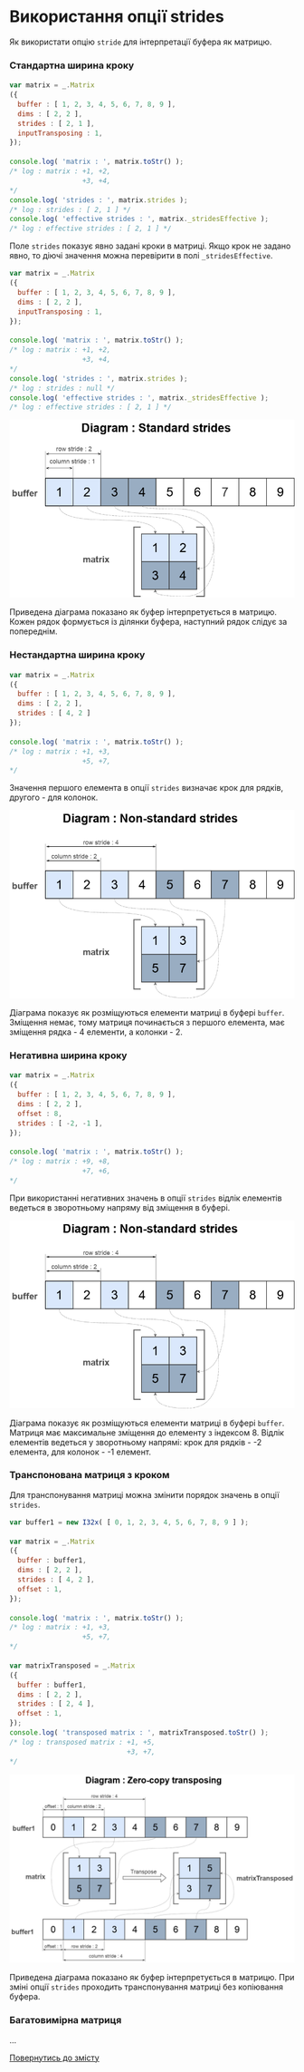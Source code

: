 # Використання опції strides

Як використати опцію <code>stride</code> для інтерпретації буфера як матрицю.

### Стандартна ширина кроку

```js
var matrix = _.Matrix
({
  buffer : [ 1, 2, 3, 4, 5, 6, 7, 8, 9 ],
  dims : [ 2, 2 ],
  strides : [ 2, 1 ],
  inputTransposing : 1,
});

console.log( 'matrix : ', matrix.toStr() );
/* log : matrix : +1, +2,
                  +3, +4,
*/
console.log( 'strides : ', matrix.strides );
/* log : strides : [ 2, 1 ] */
console.log( 'effective strides : ', matrix._stridesEffective );
/* log : effective strides : [ 2, 1 ] */
```

Поле `strides` показує явно задані кроки в матриці. Якщо крок не задано явно, то діючі значення можна перевірити в полі `_stridesEffective`.

```js
var matrix = _.Matrix
({
  buffer : [ 1, 2, 3, 4, 5, 6, 7, 8, 9 ],
  dims : [ 2, 2 ],
  inputTransposing : 1,
});

console.log( 'matrix : ', matrix.toStr() );
/* log : matrix : +1, +2,
                  +3, +4,
*/
console.log( 'strides : ', matrix.strides );
/* log : strides : null */
console.log( 'effective strides : ', matrix._stridesEffective );
/* log : effective strides : [ 2, 1 ] */
```

![StandardStrides.png](../../img/StandardStrides.png)

Приведена діаграма показано як буфер інтерпретується в матрицю. Кожен рядок формується із ділянки буфера, наступний рядок слідує за попереднім.

### Нестандартна ширина кроку

```js
var matrix = _.Matrix
({
  buffer : [ 1, 2, 3, 4, 5, 6, 7, 8, 9 ],
  dims : [ 2, 2 ],
  strides : [ 4, 2 ]
});

console.log( 'matrix : ', matrix.toStr() );
/* log : matrix : +1, +3,
                  +5, +7,
*/
```

Значення першого елемента в опції `strides` визначає крок для рядків, другого - для колонок.

![NonStandardStrides.png](../../img/NonStandardStrides.png)

Діаграма показує як розміщуються елементи матриці в буфері `buffer`. Зміщення немає, тому матриця починається з першого елемента, має зміщення рядка - 4 елементи, а колонки - 2.


### Негативна ширина кроку

```js
var matrix = _.Matrix
({
  buffer : [ 1, 2, 3, 4, 5, 6, 7, 8, 9 ],
  dims : [ 2, 2 ],
  offset : 8,
  strides : [ -2, -1 ],
});

console.log( 'matrix : ', matrix.toStr() );
/* log : matrix : +9, +8,
                  +7, +6,
*/
```

При використанні негативних значень в опції `strides` відлік елементів ведеться в зворотньому напряму від зміщення в буфері.

![NonStandardStrides.png](../../img/NonStandardStrides.png)

Діаграма показує як розміщуються елементи матриці в буфері `buffer`. Матриця має максимальне зміщення до елементу з індексом 8. Відлік елементів ведеться у зворотньому напрямі: крок для рядків - -2 елемента, для колонок - -1 елемент.


### Транспонована матриця з кроком

Для транспонування матриці можна змінити порядок значень в опції `strides`.

```js
var buffer1 = new I32x( [ 0, 1, 2, 3, 4, 5, 6, 7, 8, 9 ] );

var matrix = _.Matrix
({
  buffer : buffer1,
  dims : [ 2, 2 ],
  strides : [ 4, 2 ],
  offset : 1,
});

console.log( 'matrix : ', matrix.toStr() );
/* log : matrix : +1, +3,
                  +5, +7,
*/

var matrixTransposed = _.Matrix
({
  buffer : buffer1,
  dims : [ 2, 2 ],
  strides : [ 2, 4 ],
  offset : 1,
});
console.log( 'transposed matrix : ', matrixTransposed.toStr() );
/* log : transposed matrix : +1, +5,
                             +3, +7,
*/
```

![ZeroCopyTransposing.png](../../img/ZeroCopyTransposing.png)

Приведена діаграма показано як буфер інтерпретується в матрицю. При зміні опції `strides` проходить транспонування матриці без копіювання буфера.

### Багатовимірна матриця

...

[Повернутись до змісту](../README.md#Туторіали)
